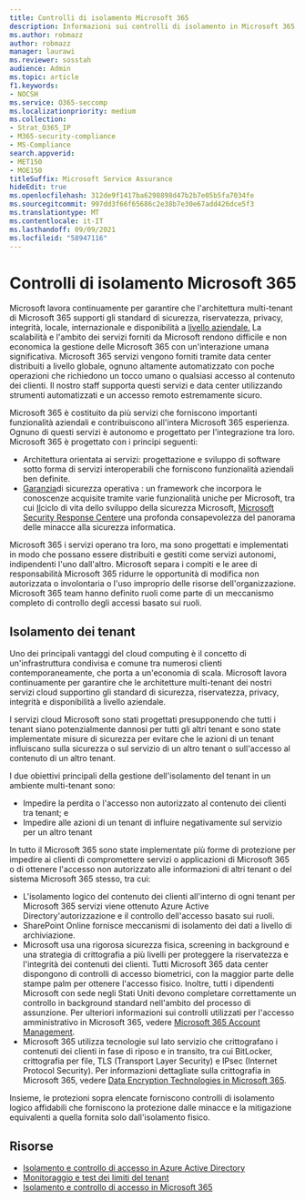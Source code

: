 ```yaml
---
title: Controlli di isolamento Microsoft 365
description: Informazioni sui controlli di isolamento in Microsoft 365
ms.author: robmazz
author: robmazz
manager: laurawi
ms.reviewer: sosstah
audience: Admin
ms.topic: article
f1.keywords:
- NOCSH
ms.service: O365-seccomp
ms.localizationpriority: medium
ms.collection:
- Strat_O365_IP
- M365-security-compliance
- MS-Compliance
search.appverid:
- MET150
- MOE150
titleSuffix: Microsoft Service Assurance
hideEdit: true
ms.openlocfilehash: 312de9f1417ba6298898d47b2b7e05b5fa7034fe
ms.sourcegitcommit: 997dd3f66f65686c2e38b7e30e67add426dce5f3
ms.translationtype: MT
ms.contentlocale: it-IT
ms.lasthandoff: 09/09/2021
ms.locfileid: "58947116"
---
```

# <a name="microsoft-365-isolation-controls"></a>Controlli di isolamento Microsoft 365

Microsoft lavora continuamente per garantire che l'architettura multi-tenant di Microsoft 365 supporti gli standard di sicurezza, riservatezza, privacy, integrità, locale, internazionale e disponibilità a [livello aziendale.](https://www.microsoft.com/trust-center/compliance/compliance-overview) La scalabilità e l'ambito dei servizi forniti da Microsoft rendono difficile e non economica la gestione delle Microsoft 365 con un'interazione umana significativa. Microsoft 365 servizi vengono forniti tramite data center distribuiti a livello globale, ognuno altamente automatizzato con poche operazioni che richiedono un tocco umano o qualsiasi accesso al contenuto dei clienti. Il nostro staff supporta questi servizi e data center utilizzando strumenti automatizzati e un accesso remoto estremamente sicuro.

Microsoft 365 è costituito da più servizi che forniscono importanti funzionalità aziendali e contribuiscono all'intera Microsoft 365 esperienza. Ognuno di questi servizi è autonomo e progettato per l'integrazione tra loro. Microsoft 365 è progettato con i principi seguenti:

- Architettura orientata ai servizi: progettazione e sviluppo di software sotto forma di servizi interoperabili che forniscono funzionalità aziendali ben definite.
- [Garanzia](https://www.microsoft.com/securityengineering/osa)di sicurezza operativa : un framework che incorpora le conoscenze acquisite tramite varie funzionalità uniche per Microsoft, tra cui [Il](https://www.microsoft.com/sdl/default.aspx)ciclo di vita dello sviluppo della sicurezza Microsoft, [Microsoft Security Response Center](https://www.microsoft.com/msrc)e una profonda consapevolezza del panorama delle minacce alla sicurezza informatica.

Microsoft 365 i servizi operano tra loro, ma sono progettati e implementati in modo che possano essere distribuiti e gestiti come servizi autonomi, indipendenti l'uno dall'altro. Microsoft separa i compiti e le aree di responsabilità Microsoft 365 ridurre le opportunità di modifica non autorizzata o involontaria o l'uso improprio delle risorse dell'organizzazione. Microsoft 365 team hanno definito ruoli come parte di un meccanismo completo di controllo degli accessi basato sui ruoli.

## <a name="tenant-isolation"></a>Isolamento dei tenant

Uno dei principali vantaggi del cloud computing è il concetto di un'infrastruttura condivisa e comune tra numerosi clienti contemporaneamente, che porta a un'economia di scala. Microsoft lavora continuamente per garantire che le architetture multi-tenant dei nostri servizi cloud supportino gli standard di sicurezza, riservatezza, privacy, integrità e disponibilità a livello aziendale.

I servizi cloud Microsoft sono stati progettati presupponendo che tutti i tenant siano potenzialmente dannosi per tutti gli altri tenant e sono state implementate misure di sicurezza per evitare che le azioni di un tenant influiscano sulla sicurezza o sul servizio di un altro tenant o sull'accesso al contenuto di un altro tenant.

I due obiettivi principali della gestione dell'isolamento del tenant in un ambiente multi-tenant sono:

- Impedire la perdita o l'accesso non autorizzato al contenuto dei clienti tra tenant; e
- Impedire alle azioni di un tenant di influire negativamente sul servizio per un altro tenant

In tutto il Microsoft 365 sono state implementate più forme di protezione per impedire ai clienti di compromettere servizi o applicazioni di Microsoft 365 o di ottenere l'accesso non autorizzato alle informazioni di altri tenant o del sistema Microsoft 365 stesso, tra cui:

- L'isolamento logico del contenuto dei clienti all'interno di ogni tenant per Microsoft 365 servizi viene ottenuto Azure Active Directory'autorizzazione e il controllo dell'accesso basato sui ruoli.
- SharePoint Online fornisce meccanismi di isolamento dei dati a livello di archiviazione.
- Microsoft usa una rigorosa sicurezza fisica, screening in background e una strategia di crittografia a più livelli per proteggere la riservatezza e l'integrità dei contenuti dei clienti. Tutti Microsoft 365 data center dispongono di controlli di accesso biometrici, con la maggior parte delle stampe palm per ottenere l'accesso fisico. Inoltre, tutti i dipendenti Microsoft con sede negli Stati Uniti devono completare correttamente un controllo in background standard nell'ambito del processo di assunzione. Per ulteriori informazioni sui controlli utilizzati per l'accesso amministrativo in Microsoft 365, vedere [Microsoft 365 Account Management](assurance-microsoft-365-account-management.md).
- Microsoft 365 utilizza tecnologie sul lato servizio che crittografano i contenuti dei clienti in fase di riposo e in transito, tra cui BitLocker, crittografia per file, TLS (Transport Layer Security) e IPsec (Internet Protocol Security). Per informazioni dettagliate sulla crittografia in Microsoft 365, vedere [Data Encryption Technologies in Microsoft 365](/microsoft-365/compliance/office-365-encryption-in-the-microsoft-cloud-overview).

Insieme, le protezioni sopra elencate forniscono controlli di isolamento logico affidabili che forniscono la protezione dalle minacce e la mitigazione equivalenti a quella fornita solo dall'isolamento fisico.

## <a name="resources"></a>Risorse

- [Isolamento e controllo di accesso in Azure Active Directory](/microsoft-365/enterprise/microsoft-365-isolation-in-azure-active-directory)
- [Monitoraggio e test dei limiti del tenant](assurance-monitoring-and-testing.md)
- [Isolamento e controllo di accesso in Microsoft 365](/microsoft-365/enterprise/microsoft-365-isolation-in-microsoft-365)
